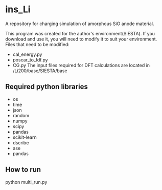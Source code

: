 # ins_Li

A repository for charging simulation of amorphous SiO anode material.

This program was created for the author's environment(SIESTA).
If you download and use it, you will need to modify it to suit your environment.
Files that need to be modified:
- cal_energy.py
- poscar_to_fdf.py
- CG.py
The input files required for DFT calculations are located in /Li200/base/SIESTA/base

## Required python libraries
- os
- time
- json
- random
- numpy
- scipy
- pandas
- scikit-learn
- dscribe
- ase
- pandas

## How to run

python multi_run.py